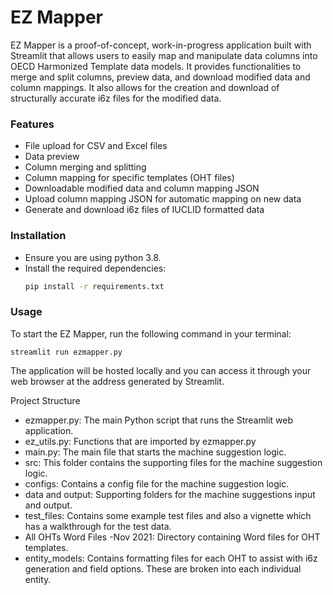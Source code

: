 # EZ Mapper

EZ Mapper is a proof-of-concept, work-in-progress application built with Streamlit that allows users to easily map and manipulate data columns into OECD Harmonized Template data models. It provides functionalities to merge and split columns, preview data, and download modified data and column mappings. It also allows for the creation and download of structurally accurate i6z files for the modified data.

### Features

- File upload for CSV and Excel files
- Data preview
- Column merging and splitting
- Column mapping for specific templates (OHT files)
- Downloadable modified data and column mapping JSON
- Upload column mapping JSON for automatic mapping on new data
- Generate and download i6z files of IUCLID formatted data

### Installation
- Ensure you are using python 3.8.
- Install the required dependencies:
   ```bash
   pip install -r requirements.txt
   
### Usage

To start the EZ Mapper, run the following command in your terminal:

```streamlit run ezmapper.py```

The application will be hosted locally and you can access it through your web browser at the address generated by Streamlit.

Project Structure

 - ezmapper.py: The main Python script that runs the Streamlit web application.
 - ez_utils.py: Functions that are imported by ezmapper.py
 - main.py: The main file that starts the machine suggestion logic.
 - src: This folder contains the supporting files for the machine suggestion logic.
 - configs: Contains a config file for the machine suggestion logic.
 - data and output: Supporting folders for the machine suggestions input and output.
 - test_files: Contains some example test files and also a vignette which has a walkthrough for the test data.
 - All OHTs Word Files -Nov 2021: Directory containing Word files for OHT templates.
 - entity_models: Contains formatting files for each OHT to assist with i6z generation and field options. These are broken into each individual entity.
